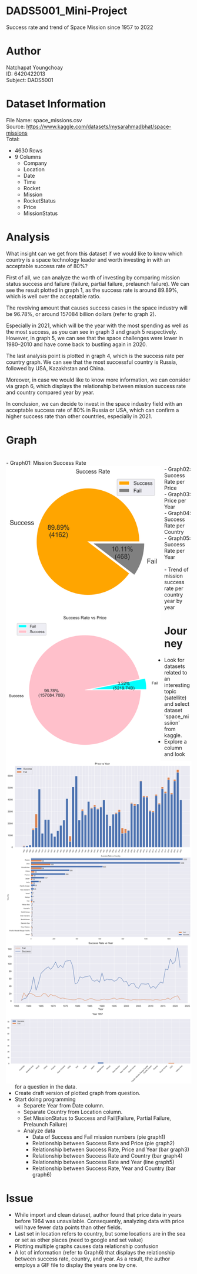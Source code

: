 # DADS5001_Mini-Project
Success rate and trend of Space Mission since 1957 to 2022

# Author
Natchapat Youngchoay <br/>
ID: 6420422013 <br/>
Subject: DADS5001 <br/>

# Dataset Information
File Name: space_missions.csv <br/>
Source: https://www.kaggle.com/datasets/mysarahmadbhat/space-missions <br/>
Total:
- 4630 Rows
- 9 Columns
   - Company
   - Location 
   - Date 
   - Time
   - Rocket
   - Mission
   - RocketStatus
   - Price
   - MissionStatus 

# Analysis
What insight can we get from this dataset if we would like to know which country is a space technology leader and worth investing in with an acceptable success rate of 80%?

First of all, we can analyze the worth of investing by comparing mission status success and failure (failure, partial failure, prelaunch failure).
We can see the result plotted in graph 1, as the success rate is around 89.89%, which is well over the acceptable ratio.

The revolving amount that causes success cases in the space industry will be 96.78%, or around 157084 billion dollars (refer to graph 2).

Especially in 2021, which will be the year with the most spending as well as the most success, as you can see in graph 3 and graph 5 respectively.
However, in graph 5, we can see that the space challenges were lower in 1980–2010 and have come back to bustling again in 2020.

The last analysis point is plotted in graph 4, which is the success rate per country graph. We can see that the most successful country is Russia, followed by USA, Kazakhstan and China.

Moreover, in case we would like to know more information, we can consider via graph 6, which displays the relationship between mission success rate and country compared year by year.

In conclusion, we can decide to invest in the space industry field with an acceptable success rate of 80% in Russia or USA, which can confirm a higher success rate than other countries, especially in 2021.
   
# Graph
</br>
- Graph01: Mission Success Rate
<img src="images/01_SuccessRate.png"
     style="float: left; margin-right: 10px;"
     width="420px" height="400px" />
</br>
- Graph02: Success Rate per Price
<img src="images/02_SuccessRate_Price.png"
     style="float: left; margin-right: 10px;"
     width="420px" height="400px" />
</br>
- Graph03: Price per Year
<img src="images/03_Price_Year.png"
     alt="Markdown Monster icon"
     style="float: left; margin-right: 10px;" />
</br>
- Graph04: Success Rate per Country
<img src="images/04_SuccessRate_Country.png"
     style="float: left; margin-right: 10px;" />
</br>
- Graph05: Success Rate per Year
<img src="images/05_SuccessRate_Year.png"
     style="float: left; margin-right: 10px;" />
</br>
</br>
- Trend of mission success rate per country year by year
<img src="images/06_Year_Country_SuccesRate.gif"
     style="float: left; margin-right: 10px;" />

# Journey
- Look for datasets related to an interesting topic (satellite) and select dataset 'space_missiion' from kaggle.
- Explore a column and look for a question in the data.
- Create draft version of plotted graph from question.
- Start doing programming
   - Separete Year from Date column.
   - Separate Country from Location column.
   - Set MissionStatus to Success and Fail(Failure, Partial Failure, Prelaunch Failure)
   - Analyze data
      - Data of Success and Fail mission numbers (pie graph1)
      - Relationship between Success Rate and Price (pie graph2)
      - Relationship between Success Rate, Price and Year (bar graph3)
      - Relationship between Success Rate and Country (bar graph4)
      - Relationship between Success Rate and Year (line graph5)
      - Relationship between Success Rate, Year and Country (bar graph6)
      
# Issue
- While import and clean dataset, author found that price data in years before 1964 was unavailable. Consequently, analyzing data with price will have fewer data points than other fields.
- Last set in location refers to country, but some locations are in the sea or set as other places (need to google and set value) 
- Plotting multiple graphs causes data relationship confusion
- A lot of information (refer to Graph6) that displays the relationship between success rate, country, and year. As a result, the author employs a GIF file to display the years one by one.
